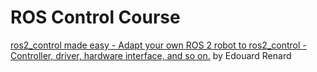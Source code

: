 # ROS Control Course

[ros2_control made easy - Adapt your own ROS 2 robot to ros2_control - Controller, driver, hardware interface, and so on.](https://www.udemy.com/course/ros2_control/) by Edouard Renard
